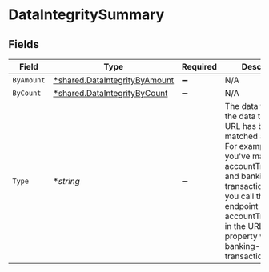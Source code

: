 # DataIntegritySummary


## Fields

| Field                                                                                                                                                                                                                                                            | Type                                                                                                                                                                                                                                                             | Required                                                                                                                                                                                                                                                         | Description                                                                                                                                                                                                                                                      |
| ---------------------------------------------------------------------------------------------------------------------------------------------------------------------------------------------------------------------------------------------------------------- | ---------------------------------------------------------------------------------------------------------------------------------------------------------------------------------------------------------------------------------------------------------------- | ---------------------------------------------------------------------------------------------------------------------------------------------------------------------------------------------------------------------------------------------------------------- | ---------------------------------------------------------------------------------------------------------------------------------------------------------------------------------------------------------------------------------------------------------------- |
| `ByAmount`                                                                                                                                                                                                                                                       | [*shared.DataIntegrityByAmount](../../../pkg/models/shared/dataintegritybyamount.md)                                                                                                                                                                             | :heavy_minus_sign:                                                                                                                                                                                                                                               | N/A                                                                                                                                                                                                                                                              |
| `ByCount`                                                                                                                                                                                                                                                        | [*shared.DataIntegrityByCount](../../../pkg/models/shared/dataintegritybycount.md)                                                                                                                                                                               | :heavy_minus_sign:                                                                                                                                                                                                                                               | N/A                                                                                                                                                                                                                                                              |
| `Type`                                                                                                                                                                                                                                                           | **string*                                                                                                                                                                                                                                                        | :heavy_minus_sign:                                                                                                                                                                                                                                               | The data type which the data type in the URL has been matched against. For example, if you've matched accountTransactions and banking-transactions, and you call this endpoint with accountTransactions in the URL, this property would be banking-transactions. |